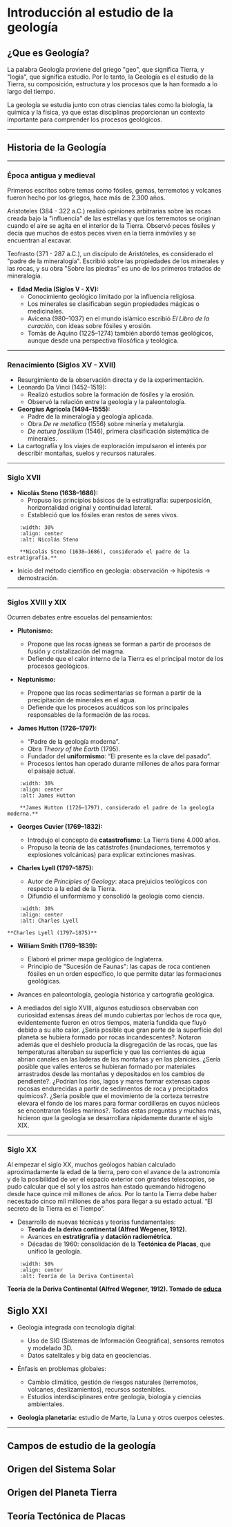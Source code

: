# Introducción al estudio de la geología

## ¿Que es Geología?

La palabra Geología proviene del griego "geo", que significa Tierra, y "logia", que significa estudio. Por lo tanto, la Geología es el estudio de la Tierra, su composición, estructura y los procesos que la han formado a lo largo del tiempo.

La geología se estudia junto con otras ciencias tales como la biología, la química y la física, ya que estas disciplinas proporcionan un contexto importante para comprender los procesos geológicos.

---

## Historia de la Geología

---
### Época antigua y medieval

Primeros escritos sobre temas como fósiles, gemas, terremotos y volcanes fueron hecho por los griegos, hace más de 2.300 años.

Arístoteles (384 - 322 a.C.) realizó opiniones arbitrarias sobre las rocas creada bajo la "influencia" de las estrellas y que los terremotos se originan cuando el aire se agita en el interior de la Tierra. Observó peces fósiles y decía que muchos de estos peces viven en la tierra inmóviles y se encuentran al excavar.

Teofrasto (371 - 287 a.C.), un discípulo de Aristóteles, es considerado el "padre de la mineralogía". Escribió sobre las propiedades de los minerales y las rocas, y su obra "Sobre las piedras" es uno de los primeros tratados de mineralogía.

- **Edad Media (Siglos V - XV):**
  - Conocimiento geológico limitado por la influencia religiosa.  
  - Los minerales se clasificaban según propiedades mágicas o medicinales.  
  - Avicena (980–1037) en el mundo islámico escribió *El Libro de la curación*, con ideas sobre fósiles y erosión.
  - Tomás de Aquino (1225–1274) también abordó temas geológicos, aunque desde una perspectiva filosófica y teológica.

---

### Renacimiento (Siglos XV - XVII)

- Resurgimiento de la observación directa y de la experimentación.
- Leonardo Da Vinci (1452–1519):
  - Realizó estudios sobre la formación de fósiles y la erosión.
  - Observó la relación entre la geología y la paleontología.
- **Georgius Agricola (1494–1555):**
  - Padre de la mineralogía y geología aplicada.  
  - Obra *De re metallica* (1556) sobre minería y metalurgia.  
  - *De natura fossilium* (1546), primera clasificación sistemática de minerales.  
- La cartografía y los viajes de exploración impulsaron el interés por describir montañas, suelos y recursos naturales.  

---


### Siglo XVII

- **Nicolás Steno (1638–1686):**
  - Propuso los principios básicos de la estratigrafía: superposición, horizontalidad original y continuidad lateral.  
  - Estableció que los fósiles eran restos de seres vivos.

```{figure} ../images/Niels_stensen.jpg
    :width: 30%
    :align: center
    :alt: Nicolás Steno

    **Nicolás Steno (1638–1686), considerado el padre de la estratigrafía.**
```

- Inicio del método científico en geología: observación → hipótesis → demostración.  

---


### Siglos XVIII y XIX

Ocurren debates entre escuelas del pensamientos:

- **Plutonismo:**
  - Propone que las rocas ígneas se forman a partir de procesos de fusión y cristalización del magma.
  - Defiende que el calor interno de la Tierra es el principal motor de los procesos geológicos.

- **Neptunismo:**
  - Propone que las rocas sedimentarias se forman a partir de la precipitación de minerales en el agua.
  - Defiende que los procesos acuáticos son los principales responsables de la formación de las rocas.

- **James Hutton (1726–1797):**
  - “Padre de la geología moderna”.  
  - Obra *Theory of the Earth* (1795).  
  - Fundador del **uniformismo**: “El presente es la clave del pasado”.
  - Procesos lentos han operado durante millones de años para formar el paisaje actual.

```{figure} ../images/James_Hutton.jpg
    :width: 30%
    :align: center
    :alt: James Hutton

    **James Hutton (1726–1797), considerado el padre de la geología moderna.**
```

- **Georges Cuvier (1769–1832):**
  - Introdujo el concepto de **catastrofismo**: La Tierra tiene 4.000 años.
  - Propuso la teoría de las catástrofes (inundaciones, terremotos y explosiones volcánicas) para explicar extinciones masivas.

- **Charles Lyell (1797–1875):**
  - Autor de *Principles of Geology*: ataca prejuicios teológicos con respecto a la edad de la Tierra.
  - Difundió el uniformismo y consolidó la geología como ciencia.

```{figure} ../images/charles_lyell.jpg
    :width: 30%
    :align: center
    :alt: Charles Lyell

**Charles Lyell (1797–1875)**
```

- **William Smith (1769–1839):**
  - Elaboró el primer mapa geológico de Inglaterra.
  - Principio de "Sucesión de Faunas": las capas de roca contienen fósiles en un orden específico, lo que permite datar las formaciones geológicas.

- Avances en paleontología, geología histórica y cartografía geológica.

- A mediados del siglo XVIII, algunos estudiosos observaban con curiosidad extensas áreas del mundo cubiertas por lechos de roca que, evidentemente fueron en otros tiempos, materia fundida que fluyó debido a su alto calor. ¿Sería posible que gran parte de la superficie del planeta se hubiera formado por rocas incandescentes?. Notaron además que el deshielo producía la disgregación de las rocas, que las temperaturas alteraban su superficie y que las corrientes de agua abrían canales en las laderas de las montañas y en las planicies. ¿Sería posible que valles enteros se hubieran formado por materiales arrastrados desde las montañas y depositados en los cambios de pendiente?. ¿Podrían los ríos, lagos y mares formar extensas capas rocosas endurecidas a partir de sedimentos de roca y precipitados químicos?. ¿Sería posible que el movimiento de la corteza terrestre elevara el fondo de los mares para formar cordilleras en cuyos núcleos se encontraron fósiles marinos?. Todas estas preguntas y muchas más, hicieron que la geología se desarrollara rápidamente durante el siglo XIX.

---

### Siglo XX

Al empezar el siglo XX, muchos geólogos habían calculado aproximadamente la edad de la tierra, pero con el avance de la astronomía y de la posibilidad de ver el espacio exterior con grandes telescopios, se pudo calcular que el sol y los astros han estado quemando hidrogeno desde hace quince mil millones de años. Por lo tanto la Tierra debe haber necesitado cinco mil millones de años para llegar a su estado actual. “El secreto de la Tierra es el Tiempo”.

- Desarrollo de nuevas técnicas y teorías fundamentales:  
  - **Teoría de la deriva continental (Alfred Wegener, 1912).**  
  - Avances en **estratigrafía** y **datación radiométrica**.  
  - Décadas de 1960: consolidación de la **Tectónica de Placas**, que unificó la geología.  

```{figure} ../images/teoria-deriva-continental.jpg
    :width: 50%
    :align: center
    :alt: Teoría de la Deriva Continental

```
**Teoría de la Deriva Continental (Alfred Wegener, 1912). Tomado de [educa](https://www.educa2.madrid.org/web/argos/inicio/-/book/apuntes-de-tectonica-de-placas-de-ana-garcia?_book_viewer_WAR_cms_tools_chapterIndex=e51624f6-5259-4503-b639-1ec756dc36d8)**

## Siglo XXI

- Geología integrada con tecnología digital:  
  - Uso de SIG (Sistemas de Información Geográfica), sensores remotos y modelado 3D.  
  - Datos satelitales y big data en geociencias.  

- Énfasis en problemas globales:  
  - Cambio climático, gestión de riesgos naturales (terremotos, volcanes, deslizamientos), recursos sostenibles.  
  - Estudios interdisciplinares entre geología, biología y ciencias ambientales.  

- **Geología planetaria:** estudio de Marte, la Luna y otros cuerpos celestes.  

---

## Campos de estudio de la geología

## Origen del Sistema Solar

## Origen del Planeta Tierra

## Teoría Tectónica de Placas